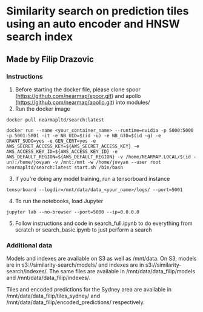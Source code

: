 # Similarity search on prediction tiles using an auto encoder and HNSW search index
## Made by Filip Drazovic

### Instructions
1. Before starting the docker file, please clone spoor (https://github.com/nearmap/spoor.git) and apollo (https://github.com/nearmap/apollo.git) into modules/
2. Run the docker image 
```
docker pull nearmapltd/search:latest

docker run --name <your_container_name> --runtime=nvidia -p 5000:5000 -p 5001:5001 -it -e NB_UID=$(id -u) -e NB_GID=$(id -g) -e GRANT_SUDO=yes -e GEN_CERT=yes -e AWS_SECRET_ACCESS_KEY=${AWS_SECRET_ACCESS_KEY} -e AWS_ACCESS_KEY_ID=${AWS_ACCESS_KEY_ID} -e AWS_DEFAULT_REGION=${AWS_DEFAULT_REGION} -v /home/NEARMAP.LOCAL/$(id -un):/home/jovyan -v /mnt:/mnt -w /home/jovyan --user root nearmapltd/search:latest start.sh /bin/bash

```
3. If you're doing any model training, run a tensorboard instance 
```
tensorboard --logdir=/mnt/data/data_<your_name>/logs/ --port=5001
```
4. To run the notebooks, load Jupyter
```
jupyter lab --no-browser --port=5000 --ip=0.0.0.0
```

5. Follow instructions and code in search_full.ipynb to do everything from scratch or search_basic.ipynb to just perform a search

### Additional data

Models and indexes are available on S3 as well as /mnt/data. On S3, models are in s3://similarity-search/models/ and indexes are in s3://similarity-search/indexes/. The same files are available in /mnt/data/data_filip/models and /mnt/data/data_filip/indexes/.

Tiles and encoded predictions for the Sydney area are available in /mnt/data/data_filip/tiles_sydney/ and /mnt/data/data_filip/encoded_predictions/ respectively. 
